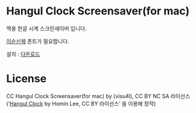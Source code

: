 # Hangul Clock Screensaver(for mac)


맥용 한글 시계 스크린세이버 입니다.


[이순신체](http://www.asan.go.kr/font) 폰트가 필요합니다.

설치 : [다운로드](https://github.com/visu4l/Hangul-Clock-Screensaver-for-mac/releases/download/v1/ScreenHangulClock.saver.zip)


# License

CC Hangul Clock Screensaver(for mac) by (visu4l), CC BY NC SA 라이선스 (‘[Hangul Clock](https://github.com/suapapa/HangulClock) by Homin Lee, CC BY 라이선스’ 을 이용해 창작)


